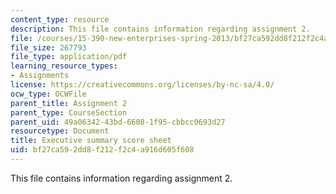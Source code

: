 ```yaml
---
content_type: resource
description: This file contains information regarding assignment 2.
file: /courses/15-390-new-enterprises-spring-2013/bf27ca592dd8f212f2c4a916d605f608_MIT15_390S13_assgn2sheet.pdf
file_size: 267793
file_type: application/pdf
learning_resource_types:
- Assignments
license: https://creativecommons.org/licenses/by-nc-sa/4.0/
ocw_type: OCWFile
parent_title: Assignment 2
parent_type: CourseSection
parent_uid: 49a06342-43bd-6608-1f95-cbbcc0693d27
resourcetype: Document
title: Executive summary score sheet
uid: bf27ca59-2dd8-f212-f2c4-a916d605f608
---
```

This file contains information regarding assignment 2.